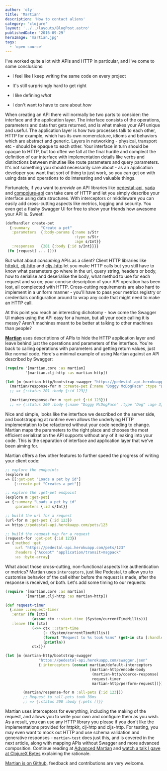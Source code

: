 ```yaml
---
author: 'oly'
title: 'Martian'
description: 'How to contact aliens'
category: 'clojure'
layout: '../../layouts/BlogPost.astro'
publishedDate: '2016-09-29'
heroImage: 'martian.jpg'
tags:
  - 'open source'
---
```


I've worked quite a lot with APIs and HTTP in particular, and I've come
to some conclusions:

- I feel like I keep writing the same code on every project

- It's still surprisingly hard to get right

- I like defining _what_

- I don't want to have to care about _how_

When creating an API there will normally be two parts to consider: the
interface and the application layer. The interface consists of the
operations, parameters and data that gets returned, and is what makes
your API unique and useful. The application layer is how two processes
talk to each other, HTTP for example, which has its own nomenclature,
idioms and behaviors which are abstract and generic. Layers in
networking - physical, transport etc - should be opaque to each other.
Your interface in turn should be opaque to HTTP, but too often we fall
at the final hurdle and complect the definition of our interface with
implementation details like verbs and distinctions between minutiae like
route parameters and query parameters. It's not something you should
necessarily care about - as an application developer you want that sort
of thing to just work, so you can get on with using data and operations
to do interesting and valuable things.

Fortunately, if you want to _provide_ an API libraries like
[pedestal-api](https://github.com/oliyh/pedestal-api),
[yada](https://yada.juxt.pro) and
[compojure-api](https://github.com/metosin/compojure-api) can take care
of HTTP and let you simply describe your interface using data
structures. With interceptors or middleware you can easily add
cross-cutting aspects like metrics, logging and security. You even get a
flashy Swagger UI for free to show your friends how awesome your API is.
Sweet!

```clojure
(defhandler create-pet
  {:summary     "Create a pet"
   :parameters  {:body-params {:name s/Str
                               :type s/Str
                               :age s/Int}}
   :responses   {201 {:body {:id s/Int}}}}
 (fn [request] ... ))))
```

But what about _consuming_ APIs as a client? Client HTTP libraries like
[httpkit](http://www.http-kit.org/),
[clj-http](https://github.com/dakrone/clj-http) and
[cljs-http](https://github.com/r0man/cljs-http) let you make HTTP calls
but you still have to know what parameters go where in the url, query
string, headers or body, how to serialise and deserialise the body, what
method to use for each request and so on; your concise description of
your API operation has been lost, all complected with HTTP.
Cross-cutting requirements are also hard to implement in a uniform
manner - you'll have to pass your metrics registry or credentials
configuration around to wrap any code that might need to make an HTTP
call.

At this point you reach an interesting dichotomy - how come the Swagger
UI makes using the API easy for a human, but all your code calling it is
messy? Aren't machines meant to be better at talking to other machines
than people?

**[Martian](https://github.com/oliyh/martian)** uses descriptions of
APIs to hide the HTTP application layer and leave behind just the
operations and parameters of the interface. You're back to calling
operations with parameters and getting return values, just like normal
code. Here's a minimal example of using Martian against an API described
by Swagger:

```clojure
(require '[martian.core :as martian]
         '[martian.clj-http :as martian-http])

(let [m (martian-http/bootstrap-swagger "https://pedestal-api.herokuapp.com/swagger.json")]
  (martian/response-for m :create-pet {:name "Doggy McDogFace" :type "Dog" :age 3})
  ;; => {:status 201 :body {:id 123}}

  (martian/response-for m :get-pet {:id 123}))
  ;; => {:status 200 :body {:name "Doggy McDogFace" :type "Dog" :age 3}}
```

Nice and simple, looks like the interface we described on the server
side, and bootstrapping at runtime even allows the underlying HTTP
implementation to be refactored without your code needing to change.
Martian maps the parameters to the right place and chooses the most
efficient serialization the API supports without any of it leaking into
your code. This is the separation of interface and application layer
that we've been aiming for.

Martian offers a few other features to further speed the progress of
writing your client code:

```clojure
;; explore the endpoints
(explore m)
=> [[:get-pet "Loads a pet by id"]
    [:create-pet "Creates a pet"]]

;; explore the :get-pet endpoint
(explore m :get-pet)
=> {:summary "Loads a pet by id"
    :parameters {:id s/Int}}

;; build the url for a request
(url-for m :get-pet {:id 123})
=> https://pedestal-api.herokuapp.com/pets/123

;; build the request map for a request
(request-for :get-pet {:id 123})
=> {:method :get
    :url "https://pedestal-api.herokuapp.com/pets/123"
    :headers {"Accept" "application/transit+msgpack"
    :as :byte-array}
```

What about those cross-cutting, non-functional aspects like
authentication or metrics? Martian uses `interceptors`, just like
Pedestal, to allow you to customise behavior of the call either before
the request is made, after the response is received, or both. Let's add
some timing to our requests:

```clojure
(require '[martian.core :as martian]
         '[martian.clj-http :as martian-http])

(def request-timer
  {:name ::request-timer
   :enter (fn [ctx]
            (assoc ctx ::start-time (System/currentTimeMillis)))
   :leave (fn [ctx]
            (->> ctx ::start-time
                 (- (System/currentTimeMillis))
                 (format "Request to %s took %sms" (get-in ctx [:handler :route-name]))
                 (println))
            ctx)})

(let [m (martian-http/bootstrap-swagger
               "https://pedestal-api.herokuapp.com/swagger.json"
               {:interceptors (concat martian/default-interceptors
                                      [martian-http/encode-body
                                       (martian-http/coerce-response)
                                       request-timer
                                       martian-http/perform-request])})]

        (martian/response-for m :all-pets {:id 123}))
        ;; Request to :all-pets took 38ms
        ;; => {:status 200 :body {:pets []}}
```

Martian uses interceptors for everything, including the making of the
request, and allows you to write your own and configure them as you
wish. As a result, you can use any HTTP library you please if you don't
like the implementations provided for httpkit, clj-http and cljs-http.
For testing, you may even want to mock out HTTP and use schema
validation and generative responses - `martian-test` does just this, and
is covered in the next article, along with mapping APIs without Swagger
and more advanced composition. Continue reading at [Advanced
Martian](https://juxt.pro/blog/posts/advanced-martian.html) and [watch a
talk I gave at ClojureX
Bytes](https://skillsmatter.com/skillscasts/8843-clojure-bytes#video)
explaining the rationale.

[Martian is on Github](https://github.com/oliyh/martian), feedback and
contributions are very welcome.
